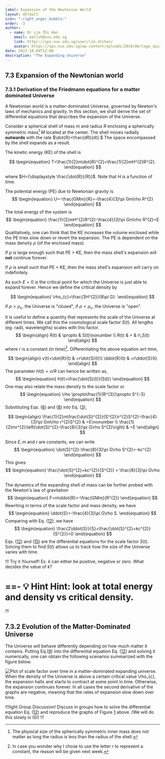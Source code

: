 ```yaml
---
label: Expansion of the Newtonian World
layout: default
icon: ":right_anger_bubble:"
order: -3
author:
  - name: Dr Lim Zhi Han
    email: matlzh@nus.edu.sg
    link: https://sps.nus.edu.sg/user/lim.zhihan/
    avatar: https://sps.nus.edu.sg/wp-content/uploads/2019/06/logo_sps20.png
date: 2022-10-09T12:00
description: "The Expanding Universe"
---
```


## 7.3 Expansion of the Newtonian world

### 7.3.1 Derivation of the Friedmann equations for a matter dominated Universe

A Newtonian world is a matter-dominated Universe, governed by Newton's
laws of mechanics and gravity. In this section, we shall derive the
set of differential equations that describes the expansion of the
Universe.

Consider a spherical shell of mass $m$ and radius $R$ enclosing
a spherically symmetric mass[^1] $M$ located at the center. The shell moves radially **outwards**
with the rate $\dot{R}=\frac{dR}{dt}.$ The space encompassed by the
shell expands as a result. 

[^1]:The physical size of the spherically symmetric inner mass does not
matter as long the radius is less than the radius of the shell.

The kinetic energy (KE) of the shell is 

$$
\begin{equation}
T=\frac{1}{2}m\dot{R}^{2}=\frac{1}{2}mH^{2}R^{2}.
\end{equation}
$$

where $H={\displaystyle \frac{\dot{R}}{R}}$. Note that $H$ is a
function of time.

The potential energy (PE) due to Newtonian gravity is
$$
\begin{equation}
U=-\frac{GMm}{R}=-\frac{4}{3}\pi Gm\rho R^{2}
\end{equation}
$$
 The total energy of the system is 
<span id="total-energy"></span>
$$
\begin{equation}
\frac{1}{2}mH^{2}R^{2}-\frac{4}{3}\pi Gm\rho R^{2}=E
\end{equation}
$$
Qualitatively, one can think that the KE increases the volume enclosed
while the PE tries slow down or revert the expansion. The PE is dependent
on the mass density $\rho$ (of the enclosed mass). 

If $\rho$ is large enough such that PE $>$ KE, then the mass shell's
expansion will **not** continue forever.

If $\rho$ is small such that PE $<$ KE, then the mass shell's expansion
will carry on indefinitely.

As such $E=0$ is the critical point for which the Universe is just
able to expand forever. Hence we define the critical density by

$$
\begin{equation}
\rho_{c}=\frac{3H^{2}}{8\pi G}.
\end{equation}
$$

 If $\rho>\rho_{c}$, the Universe is "closed", if $\rho<\rho_{c}$,
the Universe is "open". 

It is useful to define a quantity that represents the scale of the
Universe at different times. We call this the cosmological scale factor
$S(t)$. All lengths (eg. radii, wavelengths) scales with this factor.
$$
\begin{align}
R(t) & \propto & S(t)\nonumber \\
R(t) & = & r\,S(t)
\end{align}
$$
where $r$ is a constant (in time)[^2]. Differentiating the above equation wrt time,

[^2]: In case you wonder why I chose to use the letter $r$ to represent
a constant, the reason will be given next week.

<span id="scale-factor-derivative1"></span>
<span id="scale-factor-derivative2"></span>
$$
\begin{align}
v(t)=\dot{R}(t) & =r\dot{S}(t)\\
\ddot{R}(t) & =r\ddot{S}(t)
\end{align}
$$
 The parameter $H(t)=v/R$ can hence be written as, 
 <span id="Hubble-law-1"></span>
$$
\begin{equation}
H(t)=\frac{\dot{S}(t)}{S(t)}
\end{equation}
$$
 One may also relate the mass density to the scale factor or
 <span id="mass_density_scale"></span>
$$
\begin{equation}
\rho \propto\frac{1}{R^{3}}\propto S^{-3}
\end{equation}
$$
 Substituting Eqs. ([6](#scale-factor-derivative1)) and ([8](#Hubble-law-1))
into Eq. ([3](#total-energy)),

$$
\begin{align}
\frac{1}{2}m\frac{\dot{S}^{2}}{S^{2}}r^{2}S^{2}-\frac{4}{3}\pi Gm\rho r^{2}S^{2} & =E\nonumber \\
\frac{1}{2}mr^{2}\left(\dot{S}^{2}-\frac{8}{3}\pi G\rho S^{2}\right) & =E
\end{align}
$$

Since $E,m$ and $r$ are constants, we can write 
$$
\begin{equation}
\dot{S}^{2}-\frac{8}{3}\pi G\rho S^{2}=-kc^{2}
\end{equation}
$$
This gives
<span id="Friedmann-1"></span>
$$
\begin{equation}
\frac{\dot{S}^{2}+kc^{2}}{S^{2}} = \frac{8}{3}\pi G\rho
\end{equation}
$$

The dynamics of the expanding shell of mass can be further probed
with the Newton's law of gravitation
$$
\begin{equation}
F=m\ddot{R}=-\frac{GMm}{R^{2}}
\end{equation}
$$
Rewriting in terms of the scale factor and mass density, we have
$$
\begin{equation}
\ddot{S}=-\frac{4}{3}\pi G\rho S.
\end{equation}
$$
Comparing with Eq. ([12](#Friedmann-1)), we have 
<span id="Friedmann-2"></span>
$$
\begin{equation}
\frac{2\ddot{S}}{S}+\frac{\dot{S}^{2}+kc^{2}}{S^{2}}=0
\end{equation}
$$
Eqs. ([12](#Friedmann-1)) and ([15](#Friedmann-2)) are the differential
equations for the scale factor $S(t)$. Solving them to find $S(t)$
allows us to track how the size of the Universe varies with time. 


!!! Try it Yourself!
Ex. $k$ can either be positive, negative or zero.
What decides the value of $k$?

==- :bulb: Hint
Hint: look at total energy and density vs critical
density.
===

!!!

## 7.3.2 Evolution of the Matter-Dominated Universe

The Universe will behave differently depending on how much matter
it contains. Putting Eq.([9](#mass_density_scale)) into the differential
equation Eq. ([12](#Friedmann-1)) and solving it numerically, one
can obtain the following scenarios summarized with the figure below.

<span id="matter-dom-Uni"></span>
![Plot of scale factor over time in a matter-dominated expanding universe.
When the density of the Universe is above a certain critical value
$\rho_{c}$, the expansion halts and starts to contract at some point
in time. Otherwise, the expansion continues forever. In all cases
the second derivative of the graphs are negative, meaning that the
rates of expansion slow down over time.](</Resources/Chapter 7/matterDominatedUnivScalefactor.png>)


!!!light Group Discussion!
Discuss in groups how to solve the differential
equation Eq. ([12](#Friedmann-1)) and reproduce the graphs of Figure
[1](#matter-dom-Uni) above. (We will do this slowly in IS!)
!!!
